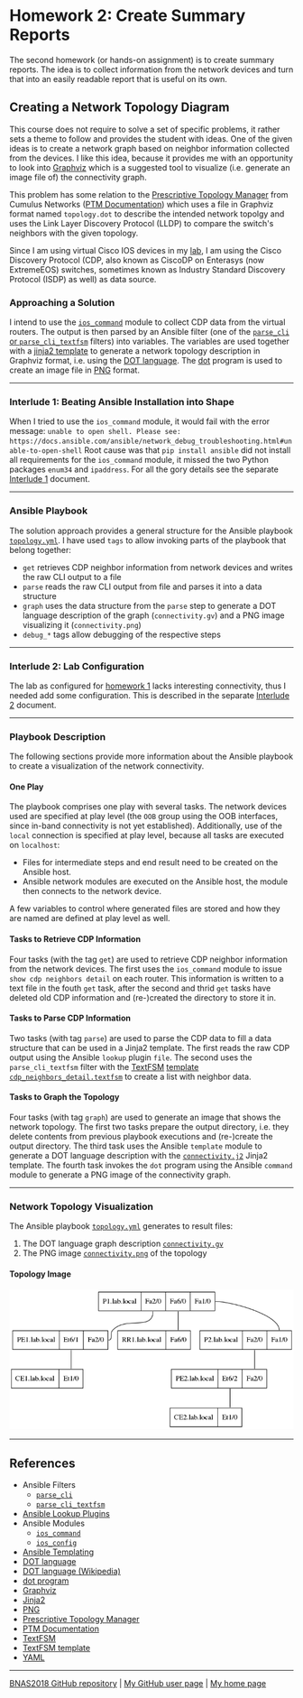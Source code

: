 # Homework 2: Create Summary Reports

The second homework (or hands-on assignment) is to create summary reports.
The idea is to collect information from the network devices and turn
that into an easily readable report that is useful on its own.

## Creating a Network Topology Diagram

This course does not require to solve a set of specific problems, it
rather sets a theme to follow and provides the student with ideas. One of
the given ideas is to create a network graph based on neighbor information
collected from the devices. I like this idea, because it provides me
with an opportunity to look into
[Graphviz](http://graphviz.org/)
which is a suggested tool to visualize (i.e. generate an image file of)
the connectivity graph.

This problem has some relation to the
[Prescriptive Topology Manager](https://github.com/CumulusNetworks/ptm)
from Cumulus Networks
([PTM Documentation](https://docs.cumulusnetworks.com/display/DOCS/Prescriptive+Topology+Manager+-+PTM))
which uses a file in Graphviz format named `topology.dot` to describe
the intended network topolgy and uses the Link Layer Discovery Protocol
(LLDP) to compare the switch's neighbors with the given topology.

Since I am using virtual Cisco IOS devices in my
[lab](../hw1-the_lab/),
I am using the Cisco Discovery Protocol (CDP, also known as CiscoDP on
Enterasys (now ExtremeEOS) switches, sometimes known as Industry Standard
Discovery Protocol (ISDP) as well) as data source.

### Approaching a Solution

I intend to use the
[`ios_command`](http://docs.ansible.com/ansible/latest/ios_command_module.html)
module to collect CDP data from the virtual routers. The output is then parsed
by an Ansible filter (one of the
[`parse_cli` or `parse_cli_textfsm`](http://docs.ansible.com/ansible/latest/playbooks_filters.html#network-cli-filters)
filters) into variables. The
variables are used together with a
[jinja2 template](https://docs.ansible.com/ansible/latest/playbooks_templating.html)
to generate a network topology description in Graphviz format,
i.e. using the
[DOT language](https://graphviz.gitlab.io/_pages/doc/info/lang.html).
The
[dot](https://graphviz.gitlab.io/_pages/pdf/dotguide.pdf)
program is used to create an image file in
[PNG](http://www.libpng.org/pub/png/)
format.

---

### Interlude 1: Beating Ansible Installation into Shape

When I tried to use the `ios_command` module, it would fail with the error
message:
`unable to open shell. Please see: https://docs.ansible.com/ansible/network_debug_troubleshooting.html#unable-to-open-shell`
Root cause was that `pip install ansible` did not install all requirements
for the `ios_command` module, it missed the two Python packages `enum34` and
`ipaddress`. For all the gory details see the separate
[Interlude 1](interlude1.md) document.

---

### Ansible Playbook

The solution approach provides a general structure for the Ansible playbook
[`topology.yml`](ansible/playbooks/topology.yml). I have used `tags` to allow
invoking parts of the playbook that belong together:

* `get` retrieves CDP neighbor information from network devices and writes the
   raw CLI output to a file
* `parse` reads the raw CLI output from file and parses it into a data structure
* `graph` uses the data structure from the `parse` step to generate a DOT
   language description of the graph (`connectivity.gv`) and a PNG image
   visualizing it (`connectivity.png`)
* `debug_*` tags allow debugging of the respective steps

---

### Interlude 2: Lab Configuration

The lab as configured for [homework 1](../hw1-the_lab) lacks interesting
connectivity, thus I needed add some configuration. This is described in
the separate [Interlude 2](interlude2.md) document.

---

### Playbook Description

The following sections provide more information about the Ansible playbook
to create a visualization of the network connectivity.

#### One Play

The playbook comprises one play with several tasks. The network devices used
are specified at play level (the `OOB` group using the OOB interfaces, since
in-band connectivity is not yet established). Additionally, use of the `local`
connection is specified at play level, because all tasks are executed on
`localhost`:

* Files for intermediate steps and end result need to be created on the Ansible
  host.
* Ansible network modules are executed on the Ansible host, the module then
  connects to the network device.

A few variables to control where generated files are stored and how they are
named are defined at play level as well.

#### Tasks to Retrieve CDP Information

Four tasks (with the tag `get`) are used to retrieve CDP neighbor information
from the network devices. The first uses the `ios_command` module to issue
`show cdp neighbors detail` on each router. This information is written to
a text file in the fouth `get` task, after the second and thrid `get` tasks
have deleted old CDP information and (re-)created the directory to store it in.

#### Tasks to Parse CDP Information

Two tasks (with tag `parse`) are used to parse the CDP data to fill a data
structure that can be used in a Jinja2 template. The first reads the raw CDP
output using the Ansible `lookup` plugin `file`. The second uses the
`parse_cli_textfsm` filter with the
[TextFSM](https://github.com/google/textfsm)
[template](https://github.com/google/textfsm/wiki/TextFSM)
[`cdp_neighbors_detail.textfsm`](ansible/playbooks/cdp_neighbors_detail.textfsm)
to create a list with neighbor data.

#### Tasks to Graph the Topology

Four tasks (with tag `graph`) are used to generate an image that shows the
network topology. The first two tasks prepare the output directory, i.e.
they delete contents from previous playbook executions and (re-)create the
output directory. The third task uses the Ansible `template` module to
generate a DOT language description with the
[`connectivity.j2`](ansible/playbooks/templates/connectivity.j2)
Jinja2 template. The fourth task invokes the `dot` program using the Ansible
`command` module to generate a PNG image of the connectivity graph.

---

### Network Topology Visualization

The Ansible playbook [`topology.yml`](ansible/playbooks/topology.yml) generates
to result files:

1. The DOT language graph description [`connectivity.gv`](connectivity.gv)
2. The PNG image [`connectivity.png`](connectivity.png) of the topology

#### Topology Image

![Generated Topology Image](connectivity.png)

---

## References

* Ansible Filters
  * [`parse_cli`](http://docs.ansible.com/ansible/latest/playbooks_filters.html#network-cli-filters)
  * [`parse_cli_textfsm`](http://docs.ansible.com/ansible/latest/playbooks_filters.html#network-cli-filters)
* [Ansible Lookup Plugins](http://docs.ansible.com/ansible/latest/playbooks_lookups.html)
* Ansible Modules
  * [`ios_command`](http://docs.ansible.com/ansible/latest/ios_command_module.html)
  * [`ios_config`](https://docs.ansible.com/ansible/latest/ios_config_module.html)
* [Ansible Templating](https://docs.ansible.com/ansible/latest/playbooks_templating.html)
* [DOT language](https://graphviz.gitlab.io/_pages/doc/info/lang.html)
* [DOT language (Wikipedia)](https://en.wikipedia.org/wiki/DOT_%28graph_description_language%29)
* [dot program](https://graphviz.gitlab.io/_pages/pdf/dotguide.pdf)
* [Graphviz](http://graphviz.org/)
* [Jinja2](http://jinja.pocoo.org/)
* [PNG](http://www.libpng.org/pub/png/)
* [Prescriptive Topology Manager](https://github.com/CumulusNetworks/ptm)
* [PTM Documentation](https://docs.cumulusnetworks.com/display/DOCS/Prescriptive+Topology+Manager+-+PTM)
* [TextFSM](https://github.com/google/textfsm)
* [TextFSM template](https://github.com/google/textfsm/wiki/TextFSM)
* [YAML](http://yaml.org/)

---

[BNAS2018 GitHub repository](https://github.com/auerswal/bnas2018) | [My GitHub user page](https://github.com/auerswal) | [My home page](https://www.unix-ag.uni-kl.de/~auerswal/)
